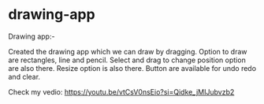 # drawing-app
Drawing app:-

Created the drawing app which we can draw by dragging. Option to draw are rectangles, line and pencil. Select and drag to change position option are also there. Resize option is also there. 
Button are available for undo redo and clear.

Check my vedio: https://youtu.be/vtCsV0nsEio?si=Qidke_jMIJubvzb2

